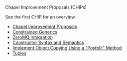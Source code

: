 Chapel Improvement Proposals (CHIPs)

See the first CHIP for an overview.

* [Chapel Improvement Proposals](1.rst)
* [Constrained Generics](2.rst)
* [ZeroMQ Integration](3.rst)
* [Constructor Syntax and Semantics](4.rst)
* [Implement Object Copying Using a "Postblit" Method](5.rst)
* [Tuples](6.rst)

